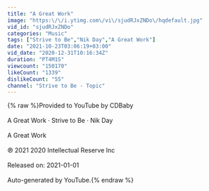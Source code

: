 ```yaml
---
title: "A Great Work"
image: "https:\/\/i.ytimg.com\/vi\/sjudRJxZNDo\/hqdefault.jpg"
vid_id: "sjudRJxZNDo"
categories: "Music"
tags: ["Strive to Be","Nik Day","A Great Work"]
date: "2021-10-23T03:06:19+03:00"
vid_date: "2020-12-31T10:16:34Z"
duration: "PT4M1S"
viewcount: "150170"
likeCount: "1339"
dislikeCount: "55"
channel: "Strive to Be - Topic"
---
```

{% raw %}Provided to YouTube by CDBaby<br /><br />A Great Work · Strive to Be · Nik Day<br /><br />A Great Work<br /><br />℗ 2021 2020 Intellectual Reserve Inc<br /><br />Released on: 2021-01-01<br /><br />Auto-generated by YouTube.{% endraw %}
